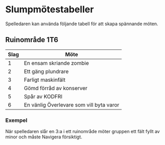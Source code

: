 # Slumpmötestabeller

Spelledaren kan använda följande tabell för att skapa spännande möten.

## Ruinområde 1T6

| Slag | Möte |
|------|------|
| 1 | En ensam skriande zombie |
| 2 | Ett gäng plundrare |
| 3 | Farligt maskinfält |
| 4 | Gömd förråd av konserver |
| 5 | Spår av KODFRI |
| 6 | En vänlig Överlevare som vill byta varor |

### Exempel

När spelledaren slår en 3:a i ett ruinområde möter gruppen ett fält fyllt av minor och måste Navigera försiktigt.

